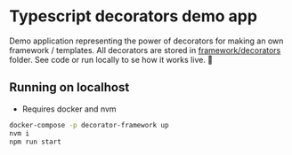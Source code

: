 # Typescript decorators demo app

Demo application representing the power of decorators for making an own framework / templates. All decorators are stored
in [framework/decorators](src/framework/decorators) folder. See code or run locally to se how it works live. :rocket:

## Running on localhost

- Requires docker and nvm

```bash
docker-compose -p decorator-framework up
nvm i
npm run start
```
